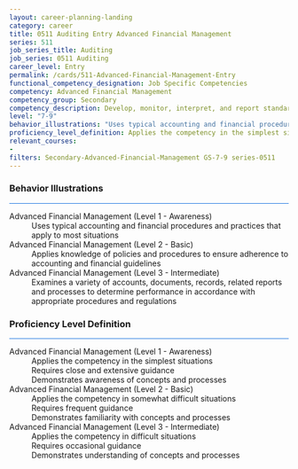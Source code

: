 ```yaml
---
layout: career-planning-landing
category: career
title: 0511 Auditing Entry Advanced Financial Management
series: 511
job_series_title: Auditing
job_series: 0511 Auditing
career_level: Entry
permalink: /cards/511-Advanced-Financial-Management-Entry
functional_competency_designation: Job Specific Competencies
competency: Advanced Financial Management
competency_group: Secondary
competency_description: Develop, monitor, interpret, and report standardized processes/operations to ensure transparency and compliance with financial statutory, regulatory, and leadership guidance with the intent of promoting effectiveness and accountability.
level: "7-9"
behavior_illustrations: "Uses typical accounting and financial procedures and practices that apply to most situations ? Applies knowledge of policies and procedures to ensure adherence to accounting and financial guidelines ? Examines a variety of accounts, documents, records, related reports and processes to determine performance in accordance with appropriate procedures and regulations"
proficiency_level_definition: Applies the competency in the simplest situations ? Requires close and extensive guidance ? Demonstrates awareness of concepts and processes ? Applies the competency in somewhat difficult situations ? Requires frequent guidance ? Demonstrates familiarity with concepts and processes  ? Applies the competency in difficult situations ? Requires occasional guidance ? Demonstrates understanding of concepts and processes
relevant_courses: 
- 
filters: Secondary-Advanced-Financial-Management GS-7-9 series-0511
---
```


<div class="desktop:grid-col-6 margin-y-3">
  <div class="border-top-2 bg-white padding-3 shadow-5 height-full members-hover border-1px button-border border-top-blue radius-lg card-text-color">
    <h3>Behavior Illustrations</h3>
    <hr style="background-color: #1b74e0 !important;"/>
    <dl class="text-base card-content-color"><dt>Advanced Financial Management (Level 1 - Awareness)</dt><dd>Uses typical accounting and financial procedures and practices that apply to most situations</dd><dt>Advanced Financial Management (Level 2 - Basic)</dt><dd>Applies knowledge of policies and procedures to ensure adherence to accounting and financial guidelines</dd><dt>Advanced Financial Management (Level 3 - Intermediate)</dt><dd>Examines a variety of accounts, documents, records, related reports and processes to determine performance in accordance with appropriate procedures and regulations</dd></dl>
  </div>
</div>
<div class="desktop:grid-col-6 margin-y-3">
  <div class="border-top-2 bg-white padding-3 shadow-5 height-full members-hover border-1px button-border border-top-blue radius-lg card-text-color">
    <h3>Proficiency Level Definition</h3>
     <hr style="background-color: #1b74e0 !important;"/>
    <dl class="text-base card-content-color"><dt>Advanced Financial Management (Level 1 - Awareness)</dt><dd>Applies the competency in the simplest situations </dd><dd> Requires close and extensive guidance </dd><dd> Demonstrates awareness of concepts and processes</dd><dt>Advanced Financial Management (Level 2 - Basic)</dt><dd>Applies the competency in somewhat difficult situations </dd><dd> Requires frequent guidance </dd><dd> Demonstrates familiarity with concepts and processes </dd><dt>Advanced Financial Management (Level 3 - Intermediate)</dt><dd>Applies the competency in difficult situations </dd><dd> Requires occasional guidance </dd><dd> Demonstrates understanding of concepts and processes</dd></dl>
  </div>
</div>